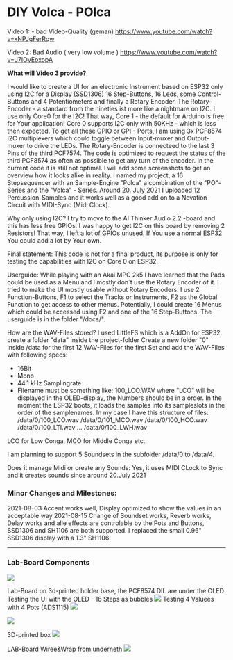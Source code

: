 <h1> DIY Volca - <b>POlca</b></h1>

Video 1: - bad Video-Quality (geman)
https://www.youtube.com/watch?v=xNPJgFerRqw

Video 2: Bad Audio ( very low volume )
https://www.youtube.com/watch?v=J7IOvEoxopA

<b>What will Video 3 provide?</b>

I would like to create a UI for an electronic Instrument based on ESP32 only using I2C for a Display (SSD1306) 16 Step-Buttons, 16 Leds, some Control-Buttons and 4 Potentiometers and finally a Rotary Encoder. The Rotary-Encoder - a standard from the nineties ist more like  a nightmare on I2C. I use only Core0 for the I2C! That way, Core 1 - the default for Arduino is free for Your application! Core 0 supports I2C only with 50KHz - which is less then expected. To get all these GPIO or GPI - Ports, I am using 3x PCF8574 I2C multiplexers which could toggle between Input-muxer and Output-muxer to drive the LEDs. The Rotary-Encoder is connecteed to the last 3 Pins of the third PCF7574.  The code is optimized to request the status of the third PCF8574 as often as possible to get any turn of the encoder. In the current code it is still not optimal.
I will add some screenshots to get an overview how it looks alike in reality.
I named my project, a 16 Stepsequencer with an Sample-Engine "Polca" a combination of the "PO"-Series and the "Volca" - Series.
Around 20. July 2021 I uploaded 12 Percussion-Samples and it works well as a good add on to a Novation Circuit with MIDI-Sync (Midi Clock).

Why only using I2C?
I try to move to the AI Thinker Audio 2.2 -board and this has less free GPIOs. I was happy to get I2C on this board by removing 2 Resistors!
That way, I left a lot of GPIOs unused. If You use a normal ESP32 You could add a lot by Your own.

Final statement:
This code is not for a final product, its purpose is only for testing the capabilities with I2C on Core 0 on ESP32.

Userguide:
While playing with an Akai MPC 2k5 I have learned that the Pads could be used as a Menu and I mostly don´t use the Rotary Encoder of it.
I tried to make the UI mostly usable without Rotary Encoders. I use 2 Function-Buttons, F1 to select the Tracks or Instruments, F2 as the Global Function to get access to other menus. Potentially, I could create 16 Menus which could be accessed using F2 and one of the 16 Step-Buttons.
The userguide is in the folder "/docs/".

How are the WAV-Files stored?
I used LittleFS which is a AddOn for ESP32. create a folder "data" inside the project-folder
Create a new folder "0" inside /data for the first 12 WAV-Files for the first Set
and add the WAV-Files with following specs:
- 16Bit
- Mono
- 44.1 kHz Samplingrate
- Filename must be something like: 100_LCO.WAV where "LCO" will be displayed in the OLED-display, the Numbers should be in a order.
In the moment the ESP32 boots, it loads the samples into its sampleslots in the order of the samplenames.
In my case I have this structure of files:
/data/0/100_LCO.wav
/data/0/101_MCO.wav
/data/0/100_HCO.wav
/data/0/100_LTI.wav
...
/data/0/100_LWH.wav

LCO for Low Conga, MCO for Middle Conga etc.

I am planning to support 5 Soundsets in the subfolder /data/0 to /data/4.

Does it manage Midi or create any Sounds: 
Yes, it uses MIDI CLock to Sync and it creates sounds since around 20.July 2021

<h3>Minor Changes and Milestones:</h3>
2021-08-03 Accent works well, Display optimized to show the values in an acceptable way
2021-08-15 Change of Soundset works, Reverb works, Delay works and alle effects are controlable by the Pots and Buttons, SSD1306 and SH1106 are both supported. I replaced the small 0.96" SSD1306 display with a 1.3" SH1106!

<hr>
<h3>Lab-Board Components</h3>
<img src="https://github.com/ErichHeinemann/ESP32-Audio-Tests-ML/raw/main/ESP32Core0_TEST_I2C_ssd1306_ADS11115_MIDI_PCF8574/ESP32%20Step%20Sequencer.png">

Lab-Board on 3d-printed holder base, the PCF8574 DIL are under the OLED
Testing the UI with the OLED - 16 Steps as bubbles
<img src="https://github.com/ErichHeinemann/ESP32-Audio-Tests-ML/raw/main/ESP32Core0_TEST_I2C_ssd1306_ADS11115_MIDI_PCF8574/IMG_5640.JPG">
Testing 4 Valuees with 4 Pots (ADS1115)
<img src="https://github.com/ErichHeinemann/ESP32-Audio-Tests-ML/raw/main/ESP32Core0_TEST_I2C_ssd1306_ADS11115_MIDI_PCF8574/IMG_5634.JPG">

<img src="https://github.com/ErichHeinemann/ESP32-Audio-Tests-ML/raw/main/ESP32Core0_TEST_I2C_ssd1306_ADS11115_MIDI_PCF8574/ESP32%20Step%20Sequencer%20Schematic.png">

3D-printed box
<img src="https://github.com/ErichHeinemann/ESP32-Audio-Tests-ML/raw/main/ESP32Core0_TEST_I2C_ssd1306_ADS11115_MIDI_PCF8574/IMG_5668.JPG">

LAB-Board Wiree&Wrap from underneth
<img src="https://github.com/ErichHeinemann/ESP32-Audio-Tests-ML/raw/main/ESP32Core0_TEST_I2C_ssd1306_ADS11115_MIDI_PCF8574/IMG_5635.JPG">
